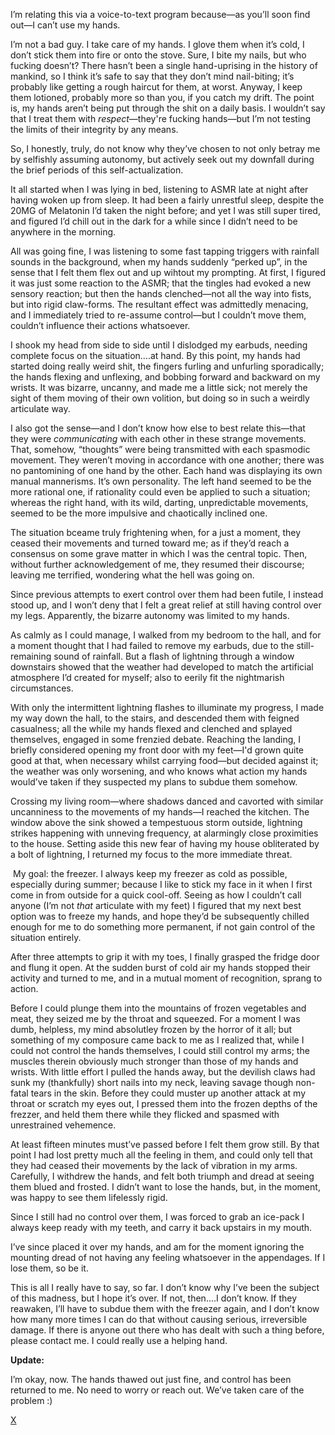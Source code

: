 I’m relating this via a voice-to-text program because—as you’ll soon find out—I can’t use my hands.  

I’m not a bad guy. I take care of my hands. I glove them when it’s cold, I don’t stick them into fire or onto the stove. Sure, I bite my nails, but who fucking doesn’t? There hasn’t been a single hand-uprising in the history of mankind, so I think it’s safe to say that they don’t mind nail-biting; it’s probably like getting a rough haircut for them, at worst. Anyway, I keep them lotioned, probably more so than you, if you catch my drift. The point is, my hands aren’t being put through the shit on a daily basis. I wouldn’t say that I treat them with *respect*—they're fucking hands—but I’m not testing the limits of their integrity by any means.  

So, I honestly, truly, do not know why they’ve chosen to not only betray me by selfishly assuming autonomy, but actively seek out my downfall during the brief periods of this self-actualization.  

It all started when I was lying in bed, listening to ASMR late at night after having woken up from sleep. It had been a fairly unrestful sleep, despite the 20MG of Melatonin I’d taken the night before; and yet I was still super tired, and figured I’d chill out in the dark for a while since I didn’t need to be anywhere in the morning.  

All was going fine, I was listening to some fast tapping triggers with rainfall sounds in the background, when my hands suddenly “perked up”, in the sense that I felt them flex out and up wihtout my prompting. At first, I figured it was just some reaction to the ASMR; that the tingles had evoked a new sensory reaction; but then the hands clenched—not all the way into fists, but into rigid claw-forms. The resultant effect was admittedly menacing, and I immediately tried to re-assume control—but I couldn’t move them, couldn’t influence their actions whatsoever.  

I shook my head from side to side until I dislodged my earbuds, needing complete focus on the situation....at hand. By this point, my hands had started doing really weird shit, the fingers furling and unfurling sporadically; the hands flexing and unflexing, and bobbing forward and backward on my wrists. It was bizarre, uncanny, and made me a little sick; not merely the sight of them moving of their own volition, but doing so in such a weirdly articulate way.  

I also got the sense—and I don’t know how else to best relate this—that they were *communicating* with each other in these strange movements. That, somehow, “thoughts” were being transmitted with each spasmodic movement. They weren’t moving in accordance with one another; there was no pantomining of one hand by the other. Each hand was displaying its own manual mannerisms. It’s own personality. The left hand seemed to be the more rational one, if rationality could even be applied to such a situation; whereas the right hand, with its wild, darting, unpredictable movements, seemed to be the more impulsive and chaotically inclined one.  

The situation bceame truly frightening when, for a just a moment, they ceased their movements and turned toward me; as if they’d reach a consensus on some grave matter in which I was the central topic. Then, without further acknowledgement of me, they resumed their discourse; leaving me terrified, wondering what the hell was going on.  

Since previous attempts to exert control over them had been futile, I instead stood up, and I won’t deny that I felt a great relief at still having control over my legs. Apparently, the bizarre autonomy was limited to my hands.  

As calmly as I could manage, I walked from my bedroom to the hall, and for a moment thought that I had failed to remove my earbuds, due to the still-remaining sound of rainfall. But a flash of lightning through a window downstairs showed that the weather had developed to match the artificial atmosphere I’d created for myself; also to eerily fit the nightmarish circumstances.  

With only the intermittent lightning flashes to illuminate my progress, I made my way down the hall, to the stairs, and descended them with feigned casualness; all the while my hands flexed and clenched and splayed themselves, engaged in some frenzied debate. Reaching the landing, I briefly considered opening my front door with my feet—I'd grown quite good at that, when necessary whilst carrying food—but decided against it; the weather was only worsening, and who knows what action my hands would’ve taken if they suspected my plans to subdue them somehow.  

Crossing my living room—where shadows danced and cavorted with similar uncanniness to the movements of my hands—I reached the kitchen. The window above the sink showed a tempestuous storm outside, lightning strikes happening with unneving frequency, at alarmingly close proximities to the house. Setting aside this new fear of having my house obliterated by a bolt of lightning, I returned my focus to the more immediate threat.  

 My goal: the freezer. I always keep my freezer as cold as possible, especially during summer; because I like to stick my face in it when I first come in from outside for a quick cool-off. Seeing as how I couldn’t call anyone (I’m not *that* articulate with my feet) I figured that my next best option was to freeze my hands, and hope they’d be subsequently chilled enough for me to do something more permanent, if not gain control of the situation entirely.  

After three attempts to grip it with my toes, I finally grasped the fridge door and flung it open. At the sudden burst of cold air my hands stopped their activity and turned to me, and in a mutual moment of recognition, sprang to action.  

Before I could plunge them into the mountains of frozen vegetables and meat, they seized me by the throat and squeezed. For a moment I was dumb, helpless, my mind absolutley frozen by the horror of it all; but something of my composure came back to me as I realized that, while I could not control the hands themselves, I could still control my arms; the muscles therein obviously much stronger than those of my hands and wrists. With little effort I pulled the hands away, but the devilish claws had sunk my (thankfully) short nails into my neck, leaving savage though non-fatal tears in the skin. Before they could muster up another attack at my throat or scratch my eyes out, I pressed them into the frozen depths of the frezzer, and held them there while they flicked and spasmed with unrestrained vehemence.  

At least fifteen minutes must’ve passed before I felt them grow still. By that point I had lost pretty much all the feeling in them, and could only tell that they had ceased their movements by the lack of vibration in my arms. Carefully, I withdrew the hands, and felt both triumph and dread at seeing them blued and frosted. I didn’t want to lose the hands, but, in the moment, was happy to see them lifelessly rigid.  

Since I still had no control over them, I was forced to grab an ice-pack I always keep ready with my teeth, and carry it back upstairs in my mouth.  

I’ve since placed it over my hands, and am for the moment ignoring the mounting dread of not having any feeling whatsoever in the appendages. If I lose them, so be it.  

This is all I really have to say, so far. I don’t know why I’ve been the subject of this madness, but I hope it’s over. If not, then....I don’t know. If they reawaken, I’ll have to subdue them with the freezer again, and I don’t know how many more times I can do that without causing serious, irreversible damage. If there is anyone out there who has dealt with such a thing before, please contact me. I could really use a helping hand.  

**Update:**  

I’m okay, now. The hands thawed out just fine, and control has been returned to me. No need to worry or reach out. We’ve taken care of the problem :) 

[X](https://reddit.com/r/bryceverse)